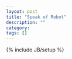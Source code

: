 ```yaml
---
layout: post
title: "Speak of Robot"
description: ""
category: 
tags: []
---
```

{% include JB/setup %}

